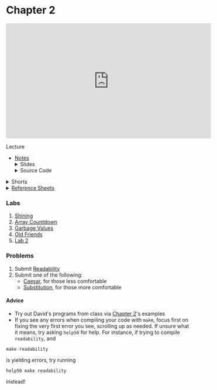 # Chapter 2

<iframe width="560" height="315" src="https://www.youtube.com/embed/tI_tIZFyKBw" title="YouTube video player" frameborder="0" allow="accelerometer; autoplay; clipboard-write; encrypted-media; gyroscope; picture-in-picture" allowfullscreen></iframe>


Lecture  
<ul>
  <li><a href="https://cs50.harvard.edu/ap/2022/curriculum/x/notes/2/">Notes</a></li>
  <details><summary>Slides</summary>
  <ul>
    <li><a href="https://docs.google.com/presentation/d/1oebR4o4bfHe-4j1jRhv3VS9uk1NqJ___VUhKygI6_JU/edit?usp=sharing">Google Slides</a></li>
    <li><a href="https://cdn.cs50.net/2020/fall/lectures/2/lecture2.pdf">PDF</a></li>
  </ul>
  </details>
  <details><summary>Source Code</summary>
  <ul>
    <li><a href="https://cdn.cs50.net/2020/fall/lectures/2/src2/">Index</a></li>
    <li><a href="https://cdn.cs50.net/2020/fall/lectures/2/src2.pdf">PDF</a></li>
    <li><a href="https://cdn.cs50.net/2020/fall/lectures/2/src2.zip">Zip</a></li>
  </ul>
  </details>
</ul>   

<details>  
  <summary>Shorts</summary>
  <ol>
    <li><a href="https://www.youtube.com/embed/b7-0sb-DV84">Functions</a></li>
    <li><a href="https://www.youtube.com/embed/GiFbdVGjF9I">Variables and Scope</a></li>
    <li><a href="https://www.youtube.com/embed/mISkNAfWl8k">Arrays</a></li>
    <li><a href="https://www.youtube.com/embed/AI6Ccfno6Pk">Command Line Arguments</a></li>
       </ol>
</details>

<details>  
  <summary><a href="\apcsp\assets\pdfs\ch2_ref_sheets.pdf">Reference Sheets</a></summary>
  <ul>
    <li><a href="\apcsp\assets\pdfs\compiling.pdf">Compiling</a></li>
    <li><a href="\apcsp\assets\pdfs\bugs_and_debugging.pdf">Bugs and Debugging</a></li>
    <li><a href="\apcsp\assets\pdfs\arrays_and_strings.pdf">Arrays and Strings</a></li>
    <li><a href="\apcsp\assets\pdfs\command-line_interaction.pdf">Command-Line Interaction</a></li>
    <li><a href="\apcsp\assets\pdfs\typecasting.pdf">Typecasting</a></li>
    <li><a href="\apcsp\assets\pdfs\exit_codes.pdf">Exit Codes</a></li>
  </ul>
</details>

### Labs
1. [Shining](https://lab.cs50.io/candib80/cs50labs/c/shining/)
2. [Array Countdown](https://lab.cs50.io/candib80/cs50labs/c/arrayCountdown/)
3. [Garbage Values](https://lab.cs50.io/candib80/cs50labs/c/garbage/")
4. [Old Friends](https://lab.cs50.io/candib80/cs50labs/c/oldFriends/)
5. [Lab 2](https://cs50.harvard.edu/ap/2022/curriculum/x/labs/2/)


### Problems
<ol>
  <li>Submit <a href="https://cs50.harvard.edu/ap/2022/curriculum/x/psets/2/readability/">Readability</a></li>
  <li>Submit one of the following:
    <ul>
      <li><a href="https://cs50.harvard.edu/ap/2022/curriculum/x/psets/2/caesar/">Caesar</a>, for those less comfortable</li>
      <li><a href="https://cs50.harvard.edu/ap/2022/curriculum/x/psets/2/substitution/">Substitution</a>, for those more comfortable</li>
    </ul>
  </li>
</ol>

#### Advice
- Try out David's programs from class via [Chapter 2](https://cdn.cs50.net/2020/fall/lectures/2/src2.pdf)'s examples
- If you see any errors when compiling your code with `make`, focus first on fixing the very first error you see, scrolling up as needed. If unsure what it means, try asking `help50` for help. For instance, if trying to compile `readability`, and

```make readability```

is yielding errors, try running

```help50 make readability```

instead!
